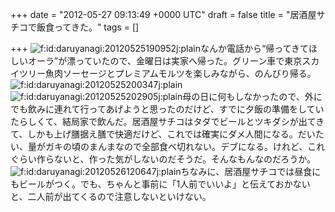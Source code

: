 
+++
date = "2012-05-27 09:13:49 +0000 UTC"
draft = false
title = "居酒屋サチコで飯食ってきた。"
tags = []

+++
<img src="http://cdn-ak.f.st-hatena.com/images/fotolife/d/daruyanagi/20120525/20120525190952.jpg" alt="f:id:daruyanagi:20120525190952j:plain" title="f:id:daruyanagi:20120525190952j:plain" class="hatena-fotolife"/>なんか電話から“帰ってきてほしいオーラ”が漂っていたので、金曜日は実家へ帰った。グリーン車で東京スカイツリー魚肉ソーセージとプレミアムモルツを楽しみながら、のんびり帰る。<img src="http://cdn-ak.f.st-hatena.com/images/fotolife/d/daruyanagi/20120525/20120525200347.jpg" alt="f:id:daruyanagi:20120525200347j:plain" title="f:id:daruyanagi:20120525200347j:plain" class="hatena-fotolife"/><img src="http://cdn-ak.f.st-hatena.com/images/fotolife/d/daruyanagi/20120525/20120525202905.jpg" alt="f:id:daruyanagi:20120525202905j:plain" title="f:id:daruyanagi:20120525202905j:plain" class="hatena-fotolife"/>母の日に何もしなかったので、外にでも飲みに連れて行ってあげようと思ったのだけど、すでに夕飯の準備をしていたらしくて、結局家で飲んだ。居酒屋サチコはタダでビールとツキダシが出てきて、しかも上げ膳据え膳で快適だけど、これでは確実にダメ人間になる。だいたい、量がガキの頃のまんまなので全部食べ切れない。デブになる。けれど、これぐらい作らないと、作った気がしないのだそうだ。そんなもんなのだろうか。<img src="http://cdn-ak.f.st-hatena.com/images/fotolife/d/daruyanagi/20120526/20120526120647.jpg" alt="f:id:daruyanagi:20120526120647j:plain" title="f:id:daruyanagi:20120526120647j:plain" class="hatena-fotolife"/>ちなみに、居酒屋サチコでは昼食にもビールがつく。でも、ちゃんと事前に「1人前でいいよ」と伝えておかないと、二人前が出てくるので注意しないといけない。


